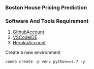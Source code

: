 ### Boston House Pricing Prediction

### Software And Tools Requirement

1. [GithubAccount](https://github.com)
2. [VSCodeIDE](https://code.visualstudio.com)
3. [HerokuAccount](https://heroku.com)

Create a new environment

```
conda create -p venv python==3.7 -y
```